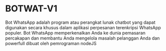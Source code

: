 # BOTWAT-V1
Bot WhatsApp adalah program atau perangkat lunak chatbot yang dapat digunakan secara khusus dalam aplikasi perpesanan terenkripsi WhatsApp populer. Bot WhatsApp memperkenalkan Anda ke dunia pemasaran percakapan dan membantu Anda mengelola masalah pelanggan Anda dan powerfull dibuat oleh pemrograman nodeJS
